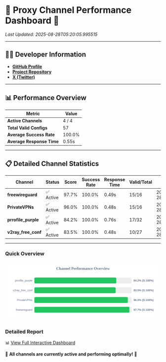 # 🌟 Proxy Channel Performance Dashboard 🌟

_Last Updated: 2025-08-28T05:20:05.995515_

---

## 👩‍💻 Developer Information

- **[GitHub Profile](https://github.com/4n0nymou3)**  
- **[Project Repository](https://github.com/4n0nymou3/multi-proxy-config-fetcher)**  
- **[X (Twitter)](https://x.com/4n0nymou3)**  

---

## 📊 Performance Overview

| Metric                | Value       |
|-----------------------|-------------|
| **Active Channels**   | 4 / 4       |
| **Total Valid Configs** | 57          |
| **Average Success Rate** | 100.0%      |
| **Average Response Time** | 0.55s       |

---

## 📋 Detailed Channel Statistics

| Channel          | Status     | Score  | Success Rate | Response Time | Valid/Total | Last Success               |
|------------------|------------|--------|--------------|---------------|-------------|----------------------------|
| **freewireguard**  | ✅ Active  | 97.7%  | 100.0% | 0.49s         | 15/16       | 2025-08-28T05:20:05.993748 |
| **PrivateVPNs**  | ✅ Active  | 96.0%  | 100.0% | 0.48s         | 15/16       | 2025-08-28T05:20:05.473344 |
| **prrofile_purple**  | ✅ Active  | 84.2%  | 100.0% | 0.76s         | 17/32       | 2025-08-28T05:20:04.392148 |
| **v2ray_free_conf**  | ✅ Active  | 83.5%  | 100.0% | 0.48s         | 10/27       | 2025-08-28T05:20:04.957236 |

---

### Quick Overview
<div align="center">
  <a href="https://raw.githubusercontent.com/nullluser/NullRepo/refs/heads/main/assets/channel_stats_chart.svg">
    <img src="https://raw.githubusercontent.com/nullluser/NullRepo/refs/heads/main/assets/channel_stats_chart.svg" alt="Source Performance Statistics" width="800">
  </a>
</div>

### Detailed Report
📊 [View Full Interactive Dashboard](https://htmlpreview.github.io/?https://github.com/nullluser/NullRepo/blob/main/assets/performance_report.html)

🎉 **All channels are currently active and performing optimally!** 🎉
